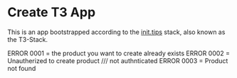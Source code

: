 # Create T3 App

This is an app bootstrapped according to the [init.tips](https://init.tips) stack, also known as the T3-Stack.

ERROR 0001 = the product you want to create already exists
ERROR 0002 = Unautherized to create product /// not authnticated
ERROR 0003 = Product not found

